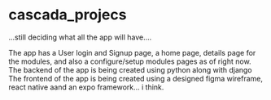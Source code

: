# cascada_projecs
...still deciding what all the app will have....

The app has a User login and Signup page, a home page, details page for the modules, and also a configure/setup modules pages as of right now.
The backend of the app is being created using python along with django
The frontend of the app is being created using a designed figma wireframe, react native aand an expo framework... i think.
